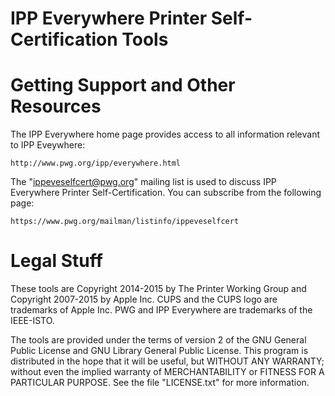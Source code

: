 # IPP Everywhere Printer Self-Certification Tools

# Getting Support and Other Resources

The IPP Everywhere home page provides access to all information relevant to IPP Eveywhere:

    http://www.pwg.org/ipp/everywhere.html

The "ippeveselfcert@pwg.org" mailing list is used to discuss IPP Everywhere Printer Self-Certification. You can subscribe from the following page:

    https://www.pwg.org/mailman/listinfo/ippeveselfcert

# Legal Stuff

These tools are Copyright 2014-2015 by The Printer Working Group and Copyright 2007-2015 by Apple Inc. CUPS and the CUPS logo are trademarks of Apple Inc.  PWG and IPP Everywhere are trademarks of the IEEE-ISTO.

The tools are provided under the terms of version 2 of the GNU General Public License and GNU Library General Public License. This program is distributed in the hope that it will be useful, but WITHOUT ANY WARRANTY; without even the implied warranty of MERCHANTABILITY or FITNESS FOR A PARTICULAR PURPOSE. See the file "LICENSE.txt" for more information.
